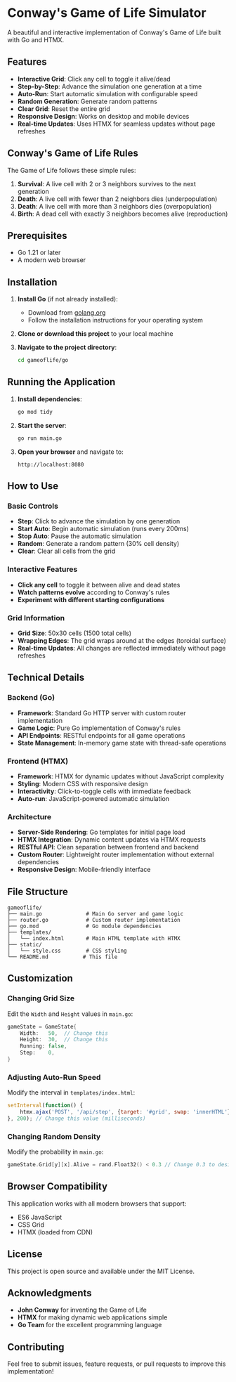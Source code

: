 # Conway's Game of Life Simulator

A beautiful and interactive implementation of Conway's Game of Life built with Go and HTMX.

## Features

- **Interactive Grid**: Click any cell to toggle it alive/dead
- **Step-by-Step**: Advance the simulation one generation at a time
- **Auto-Run**: Start automatic simulation with configurable speed
- **Random Generation**: Generate random patterns
- **Clear Grid**: Reset the entire grid
- **Responsive Design**: Works on desktop and mobile devices
- **Real-time Updates**: Uses HTMX for seamless updates without page refreshes

## Conway's Game of Life Rules

The Game of Life follows these simple rules:

1. **Survival**: A live cell with 2 or 3 neighbors survives to the next generation
2. **Death**: A live cell with fewer than 2 neighbors dies (underpopulation)
3. **Death**: A live cell with more than 3 neighbors dies (overpopulation)
4. **Birth**: A dead cell with exactly 3 neighbors becomes alive (reproduction)

## Prerequisites

- Go 1.21 or later
- A modern web browser

## Installation

1. **Install Go** (if not already installed):
   - Download from [golang.org](https://golang.org/dl/)
   - Follow the installation instructions for your operating system

2. **Clone or download this project** to your local machine

3. **Navigate to the project directory**:
   ```bash
   cd gameoflife/go
   ```

## Running the Application

1. **Install dependencies**:
   ```bash
   go mod tidy
   ```

2. **Start the server**:
   ```bash
   go run main.go
   ```

3. **Open your browser** and navigate to:
   ```
   http://localhost:8080
   ```

## How to Use

### Basic Controls

- **Step**: Click to advance the simulation by one generation
- **Start Auto**: Begin automatic simulation (runs every 200ms)
- **Stop Auto**: Pause the automatic simulation
- **Random**: Generate a random pattern (30% cell density)
- **Clear**: Clear all cells from the grid

### Interactive Features

- **Click any cell** to toggle it between alive and dead states
- **Watch patterns evolve** according to Conway's rules
- **Experiment with different starting configurations**

### Grid Information

- **Grid Size**: 50x30 cells (1500 total cells)
- **Wrapping Edges**: The grid wraps around at the edges (toroidal surface)
- **Real-time Updates**: All changes are reflected immediately without page refreshes

## Technical Details

### Backend (Go)
- **Framework**: Standard Go HTTP server with custom router implementation
- **Game Logic**: Pure Go implementation of Conway's rules
- **API Endpoints**: RESTful endpoints for all game operations
- **State Management**: In-memory game state with thread-safe operations

### Frontend (HTMX)
- **Framework**: HTMX for dynamic updates without JavaScript complexity
- **Styling**: Modern CSS with responsive design
- **Interactivity**: Click-to-toggle cells with immediate feedback
- **Auto-run**: JavaScript-powered automatic simulation

### Architecture
- **Server-Side Rendering**: Go templates for initial page load
- **HTMX Integration**: Dynamic content updates via HTMX requests
- **RESTful API**: Clean separation between frontend and backend
- **Custom Router**: Lightweight router implementation without external dependencies
- **Responsive Design**: Mobile-friendly interface

## File Structure

```
gameoflife/
├── main.go              # Main Go server and game logic
├── router.go            # Custom router implementation
├── go.mod               # Go module dependencies
├── templates/
│   └── index.html       # Main HTML template with HTMX
├── static/
│   └── style.css        # CSS styling
└── README.md           # This file
```

## Customization

### Changing Grid Size
Edit the `Width` and `Height` values in `main.go`:
```go
gameState = GameState{
    Width:   50,  // Change this
    Height:  30,  // Change this
    Running: false,
    Step:    0,
}
```

### Adjusting Auto-Run Speed
Modify the interval in `templates/index.html`:
```javascript
setInterval(function() {
    htmx.ajax('POST', '/api/step', {target: '#grid', swap: 'innerHTML'});
}, 200); // Change this value (milliseconds)
```

### Changing Random Density
Modify the probability in `main.go`:
```go
gameState.Grid[y][x].Alive = rand.Float32() < 0.3 // Change 0.3 to desired density
```

## Browser Compatibility

This application works with all modern browsers that support:
- ES6 JavaScript
- CSS Grid
- HTMX (loaded from CDN)

## License

This project is open source and available under the MIT License.

## Acknowledgments

- **John Conway** for inventing the Game of Life
- **HTMX** for making dynamic web applications simple
- **Go Team** for the excellent programming language

## Contributing

Feel free to submit issues, feature requests, or pull requests to improve this implementation! 